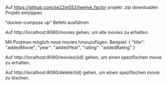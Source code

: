 Auf https://github.com/se22m053/twelve_factor projekt .zip downloaden
Projekt entzippen

"docker-compose up" Befehl ausführen

Auf http://localhost:8080/movies gehen, um alle movies zu erhalten.

Mit Postman möglich neue movies hinzuzufügen.
Beispiel:
{
"title": "addedMovie",
"year": "addedYear",
"rating": "addedRating"
}

Auf http://localhost:8080/movies/{id} gehen, um einen spezifischen movie zu erhalten.

Auf http://localhost:8080/delete/{id} gehen, um einen spezifischen movie zu löschen.